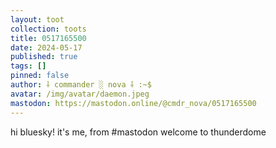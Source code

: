 ```yaml
---
layout: toot
collection: toots
title: 0517165500
date: 2024-05-17
published: true
tags: []
pinned: false
author: ⸸ commander ░ nova ⸸ :~$
avatar: /img/avatar/daemon.jpeg
mastodon: https://mastodon.online/@cmdr_nova/0517165500
---
```


hi bluesky! it's me, from #mastodon welcome to thunderdome
